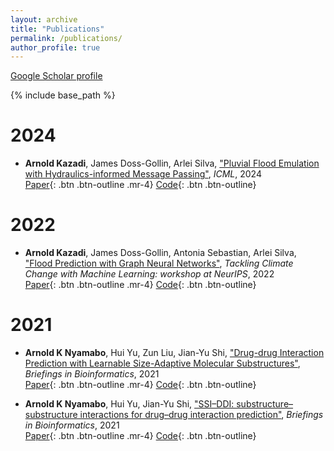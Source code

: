 ```yaml
---
layout: archive
title: "Publications"
permalink: /publications/
author_profile: true
---
```


<!-- {% if author.googlescholar %}
  You can also find my articles on <u><a href="{{author.googlescholar}}">my Google Scholar profile</a>.</u>
{% endif %} -->
[Google Scholar profile](https://scholar.google.com/citations?hl=en&user=8K_HYF8AAAAJ)

{% include base_path %}

2024
===
* **Arnold Kazadi**, James Doss-Gollin, Arlei Silva, ["Pluvial Flood Emulation with Hydraulics-informed Message Passing"](files/_Camera_ready__ICML_24___Flood_Simulation.pdf), <i>ICML</i>, 2024  
[Paper](files/_Camera_ready__ICML_24___Flood_Simulation.pdf){: .btn .btn-outline .mr-4}  [Code](https://github.com/kanz76/ComGNN){: .btn .btn-outline}

2022
===
* **Arnold Kazadi**, James Doss-Gollin, Antonia Sebastian, Arlei Silva, ["Flood Prediction with Graph Neural Networks"](https://www.climatechange.ai/papers/neurips2022/75), <i>Tackling Climate Change with Machine Learning: workshop at NeurIPS</i>, 2022  
[Paper](https://s3.us-east-1.amazonaws.com/climate-change-ai/papers/neurips2022/75/paper.pdf){: .btn .btn-outline .mr-4}  [Code](https://github.com/kanz76/FloodGNN){: .btn .btn-outline}

2021  
===
* **Arnold K Nyamabo**, Hui Yu, Zun Liu, Jian-Yu Shi, ["Drug-drug Interaction Prediction with Learnable Size-Adaptive Molecular Substructures"](https://doi.org/10.1093/bib/bbab441), <i>Briefings in Bioinformatics</i>, 2021  
[Paper](https://doi.org/10.1093/bib/bbab441){: .btn .btn-outline .mr-4} [Code](https://github.com/kanz76/GMPNN-CS){: .btn .btn-outline}

* **Arnold K Nyamabo**, Hui Yu, Jian-Yu Shi, ["SSI–DDI: substructure–substructure interactions for drug–drug interaction prediction"](https://doi.org/10.1093/bib/bbab133), <i>Briefings in Bioinformatics</i>, 2021  
[Paper](https://doi.org/10.1093/bib/bbab133){: .btn .btn-outline .mr-4} [Code](https://github.com/kanz76/SSI-DDI){: .btn .btn-outline}
